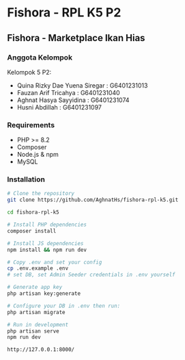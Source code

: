 # Fishora - RPL K5 P2

## Fishora - Marketplace Ikan Hias 

### Anggota Kelompok

Kelompok 5 P2:

-   Quina Rizky Dae Yuena Siregar : G6401231013
-   Fauzan Arif Tricahya : G6401231040
-   Aghnat Hasya Sayyidina : G6401231074
-   Husni Abdillah : G6401231097

### Requirements

- PHP >= 8.2
- Composer
- Node.js & npm
- MySQL

### Installation

```bash
# Clone the repository
git clone https://github.com/AghnatHs/fishora-rpl-k5.git

cd fishora-rpl-k5

# Install PHP dependencies
composer install

# Install JS dependencies
npm install && npm run dev

# Copy .env and set your config
cp .env.example .env
# set DB, set Admin Seeder credentials in .env yourself

# Generate app key
php artisan key:generate

# Configure your DB in .env then run:
php artisan migrate

# Run in development
php artisan serve
npm run dev

http://127.0.0.1:8000/